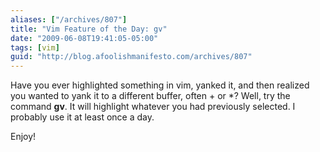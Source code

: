 ```yaml
---
aliases: ["/archives/807"]
title: "Vim Feature of the Day: gv"
date: "2009-06-08T19:41:05-05:00"
tags: [vim]
guid: "http://blog.afoolishmanifesto.com/archives/807"
---
```

Have you ever highlighted something in vim, yanked it, and then realized you
wanted to yank it to a different buffer, often + or \*? Well, try the command
**gv**. It will highlight whatever you had previously selected. I probably use
it at least once a day.

Enjoy!

